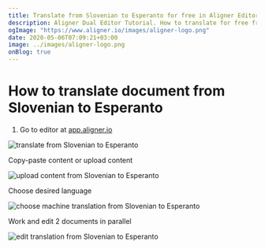 ```yaml
---
title: Translate from Slovenian to Esperanto for free in Aligner Editor
description: Aligner Dual Editor Tutorial. How to translate for free from Slovenian to Esperanto. Aligner is multilingual document management platform. 
ogImage: "https://www.aligner.io/images/aligner-logo.png"
date: 2020-05-06T07:09:21+03:00
image: ../images/aligner-logo.png
onBlog: true
---
```


# How to translate document from Slovenian to Esperanto

1. Go to editor at [app.aligner.io](https://app.aligner.io "Aligner App web page")

![translate from Slovenian to Esperanto](../aligner-blank-editor.png "translate from Slovenian to Esperanto")

Copy-paste content or upload content

![upload content from Slovenian to Esperanto](../aligner-uploaded-document.png "upload content from Slovenian to Esperanto")

Choose desired language

![choose machine translation from Slovenian to Esperanto](../aligner-language-dropdown.png "choose machine translation from Slovenian to Esperanto")

Work and edit 2 documents in parallel

![edit translation from Slovenian to Esperanto](../aligner-double-sitded-editor.png "edit translation from Slovenian to Esperanto")

